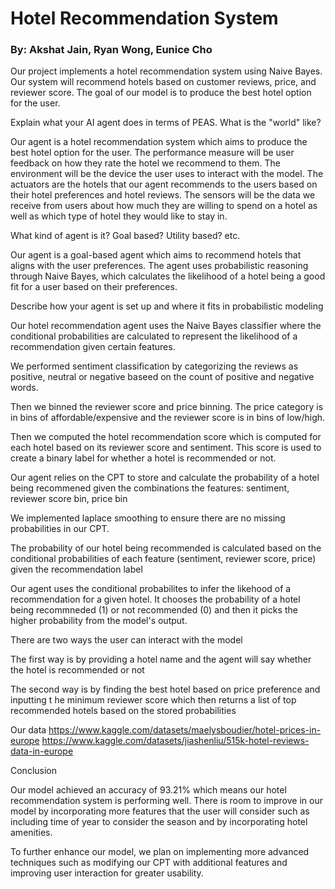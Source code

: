 # Hotel Recommendation System
### By: Akshat Jain, Ryan Wong, Eunice Cho

Our project implements a hotel recommendation system using Naive Bayes. Our system will recommend hotels based on customer reviews, price, and reviewer score. The goal of our model is to produce the best hotel option for the user.

Explain what your AI agent does in terms of PEAS. What is the "world" like? 

Our agent is a hotel recommendation system which aims to produce the best hotel option for the user. The performance measure will be user feedback on how they rate the hotel we recommend to them. The environment will be the device the user uses to interact with the model. The actuators are the hotels that our agent recommends to the users based on their hotel preferences and hotel reviews. The sensors will be the data we receive from users about how much they are willing to spend on a hotel as well as which type of hotel they would like to stay in.


What kind of agent is it? Goal based? Utility based? etc. 

Our agent is a goal-based agent which aims to recommend hotels that aligns with the user preferences. The agent uses probabilistic reasoning through Naive Bayes, which calculates the likelihood of a hotel being a good fit for a user based on their preferences. 



Describe how your agent is set up and where it fits in probabilistic modeling

Our hotel recommendation agent uses the Naive Bayes classifier where the conditional probabilities are calculated to represent the likelihood of a recommendation given certain features. 

We performed sentiment classification by categorizing the reviews as positive, neutral or negative baseed on the count of positive and negative words.

Then we binned the reviewer score and price binning. The price category is in bins of affordable/expensive and the reviewer score is in bins of low/high.

Then we computed the hotel recommendation score which is computed for each hotel based on its reviewer score and sentiment. This score is used to create a binary label for whether a hotel is recommended or not.

Our agent relies on the CPT to store and calculate the probability of a hotel being recommened given the combinations the features: sentiment, reviewer score bin, price bin

We implemented laplace smoothing to ensure there are no missing probabilities in our CPT. 

The probability of our hotel being recommended is calculated based on the conditional probabilities of each feature (sentiment, reviewer score, price) given the recommendation label

Our agent uses the conditional probabilites to infer the likehood of a recommendation for a given hotel. It chooses the probability of a hotel being recommneded (1) or not recommended (0) and then it picks the higher probability from the model's output.


There are two ways the user can interact with the model

The first way is by providing a hotel name and the agent will say whether the hotel is recommended or not

The second way is by finding the best hotel based on price preference and inputting t he minimum reviewer score which then returns a list of top recommended hotels based on the stored probabilities




Our data
https://www.kaggle.com/datasets/maelysboudier/hotel-prices-in-europe 
https://www.kaggle.com/datasets/jiashenliu/515k-hotel-reviews-data-in-europe


Conclusion

Our model achieved an accuracy of 93.21% which means our hotel recommendation system is performing well. There is room to improve in our model by incorporating more features that the user will consider such as including time of year to consider the season and by incorporating hotel amenities. 

To further enhance our model, we plan on implementing more advanced techniques such as modifying our CPT with additional features and improving user interaction for greater usability.  
